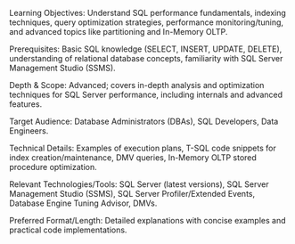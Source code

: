 Learning Objectives: Understand SQL performance fundamentals, indexing techniques, query optimization strategies, performance monitoring/tuning, and advanced topics like partitioning and In-Memory OLTP.

Prerequisites: Basic SQL knowledge (SELECT, INSERT, UPDATE, DELETE), understanding of relational database concepts, familiarity with SQL Server Management Studio (SSMS).

Depth & Scope: Advanced; covers in-depth analysis and optimization techniques for SQL Server performance, including internals and advanced features.

Target Audience: Database Administrators (DBAs), SQL Developers, Data Engineers.

Technical Details: Examples of execution plans, T-SQL code snippets for index creation/maintenance, DMV queries, In-Memory OLTP stored procedure optimization.

Relevant Technologies/Tools: SQL Server (latest versions), SQL Server Management Studio (SSMS), SQL Server Profiler/Extended Events, Database Engine Tuning Advisor, DMVs.

Preferred Format/Length: Detailed explanations with concise examples and practical code implementations.
